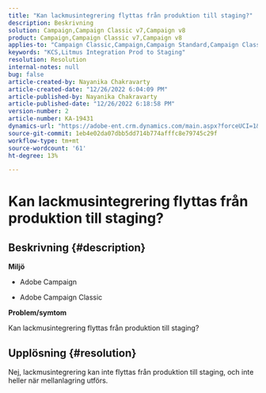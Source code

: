```yaml
---
title: "Kan lackmusintegrering flyttas från produktion till staging?"
description: Beskrivning
solution: Campaign,Campaign Classic v7,Campaign v8
product: Campaign,Campaign Classic v7,Campaign v8
applies-to: "Campaign Classic,Campaign,Campaign Standard,Campaign Classic v7,Campaign v8"
keywords: "KCS,Litmus Integration Prod to Staging"
resolution: Resolution
internal-notes: null
bug: false
article-created-by: Nayanika Chakravarty
article-created-date: "12/26/2022 6:04:09 PM"
article-published-by: Nayanika Chakravarty
article-published-date: "12/26/2022 6:18:58 PM"
version-number: 2
article-number: KA-19431
dynamics-url: "https://adobe-ent.crm.dynamics.com/main.aspx?forceUCI=1&pagetype=entityrecord&etn=knowledgearticle&id=5cfaefac-4785-ed11-81ac-6045bd006b4b"
source-git-commit: 1eb4e02da07dbb5dd714b774afffc8e79745c29f
workflow-type: tm+mt
source-wordcount: '61'
ht-degree: 13%

---
```


# Kan lackmusintegrering flyttas från produktion till staging?

## Beskrivning {#description}


<b>Miljö</b>

- Adobe Campaign

- Adobe Campaign Classic

<b>Problem/symtom</b>

Kan lackmusintegrering flyttas från produktion till staging?


## Upplösning {#resolution}


Nej, lackmusintegrering kan inte flyttas från produktion till staging, och inte heller när mellanlagring utförs.
